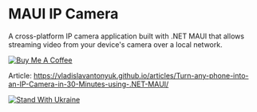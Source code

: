 # MAUI IP Camera

A cross-platform IP camera application built with .NET MAUI that allows streaming video from your device's camera over a local network.

[![Buy Me A Coffee](https://ik.imagekit.io/VladislavAntonyuk/vladislavantonyuk/misc/bmc-button.png)](https://www.buymeacoffee.com/vlad.antonyuk)

Article: https://vladislavantonyuk.github.io/articles/Turn-any-phone-into-an-IP-Camera-in-30-Minutes-using-.NET-MAUI/

[![Stand With Ukraine](https://img.shields.io/badge/made_in-ukraine-ffd700.svg?labelColor=0057b7)](https://stand-with-ukraine.pp.ua)